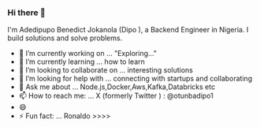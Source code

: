 ### Hi there 👋
I'm Adedipupo Benedict Jokanola (Dipo ), a Backend Engineer in Nigeria. I build solutions and solve problems.
<!--
**Adedipupo/Adedipupo** is a ✨ _special_ ✨ repository because its `README.md` (this file) appears on your GitHub profile.

Here are some ideas to get you started:
-->
- 🔭 I’m currently working on ... "Exploring..."
- 🌱 I’m currently learning ... how to learn
- 👯 I’m looking to collaborate on ... interesting solutions
- 🤔 I’m looking for help with  ... connecting with startups and collaborating
- 💬 Ask me about ... Node.js,Docker,Aws,Kafka,Databricks etc
- 📫 How to reach me: ... X (formerly Twitter ) : @otunbadipo1
- 😄 
- ⚡ Fun fact: ... Ronaldo >>>>


